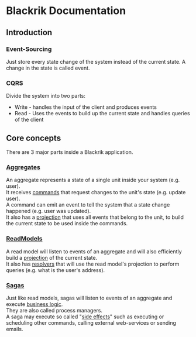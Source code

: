 # Blackrik Documentation

## Introduction

### Event-Sourcing
Just store every state change of the system instead of the current state.
A change in the state is called event.

### CQRS
Divide the system into two parts:
* Write - handles the input of the client and produces events
* Read - Uses the events to build up the current state and handles queries of the client

## Core concepts
There are 3 major parts inside a Blackrik application.

### [Aggregates](Aggregates)
An aggregate represents a state of a single unit inside your system (e.g. user).  
It receives [commands](Aggregates#Commands) that request changes to the unit's state (e.g. update user).  
A command can emit an event to tell the system that a state change happened (e.g. user was updated).  
It also has a [projection](Aggregates#Projection) that uses all events that belong to the unit, to build the current state to be used inside the commands.

### [ReadModels](ReadModels)
A read model will listen to events of an aggregate and will also efficiently build a [projection](ReadModels#Projection) of the current state.  
It also has [resolvers](ReadModels#Resolvers) that will use the read model's projection to perform queries (e.g. what is the user's address).

### [Sagas](Sagas)
Just like read models, sagas will listen to events of an aggregate and execute [business logic](Sagas#Handlers).  
They are also called process managers.  
A saga may execute so called "[side effects](Sagas#SideEffects)" such as executing or scheduling other commands, calling external web-services or sending emails.